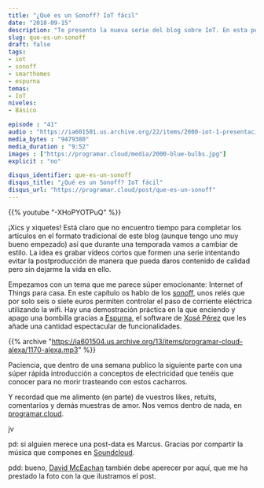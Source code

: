 ```yaml
---
title: "¿Qué es un Sonoff? IoT fácil"
date: "2018-09-15"
description: "Te presento la nueva serie del blog sobre IoT. En esta pequeña introducción te enseño qué puedes conseguir con unos pequeños relés llamados Sonoff."
slug: que-es-un-sonoff
draft: false
tags:
- iot
- sonoff
- smarthomes
- espurna
temas:
- IoT
niveles:
- Básico

episode : "41"
audio : "https://ia601501.us.archive.org/22/items/2000-iot-1-presentacion-sonoff/iot-1-presentacion-sonoff.mp3"
media_bytes : "9479380"
media_duration : "9:52"
images : ["https://programar.cloud/media/2000-blue-bulbs.jpg"]
explicit : "no"

disqus_identifier: que-es-un-sonoff
disqus_title: "¿Qué es un Sonoff? IoT fácil"
disqus_url: "https://programar.cloud/post/que-es-un-sonoff"
---      
```


{{% youtube "-XHoPYOTPuQ" %}}

¡Xics y xiquetes! Está claro que no encuentro tiempo para completar los artículos en el formato tradicional de este blog (aunque tengo uno muy bueno empezado) así que durante una temporada vamos a cambiar de estilo. La idea es grabar vídeos cortos que formen una serie intentando evitar la postproducción de manera que pueda daros contenido de calidad pero sin dejarme la vida en ello.

Empezamos con un tema que me parece súper emocionante: Internet of Things para casa. En este capítulo os hablo de los [sonoff](http://sonoff.itead.cc/en/), unos relés que por solo seis o siete euros permiten controlar el paso de corriente eléctrica utilizando la wifi. Hay una demostración práctica en la que enciendo y apago una bombilla gracias a [Espurna](https://github.com/xoseperez/espurna), el software de [Xosé Pérez](https://twitter.com/xoseperez) que les añade una cantidad espectacular de funcionalidades.

<!--more-->
{{% archive "https://ia601504.us.archive.org/13/items/programar-cloud-alexa/1170-alexa.mp3" %}}

Paciencia, que dentro de una semana publico la siguiente parte con una súper rápida introducción a conceptos de electricidad que tenéis que conocer para no morir trasteando con estos cacharros.

Y recordad que me alimento (en parte) de vuestros likes, retuits, comentarios y demás muestras de amor. Nos vemos dentro de nada, en [programar.cloud](https://programar.cloud).

jv

pd: si alguien merece una post-data es Marcus. Gracias por compartir la música que compones en [Soundcloud](https://soundcloud.com/musicbymarcus/promo-music-inspiational).

pdd: bueno, [David McEachan](https://www.pexels.com/@davidmceachan) también debe aperecer por aquí, que me ha prestado la foto con la que ilustramos el post.
